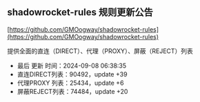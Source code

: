 ## shadowrocket-rules 规则更新公告

[https://github.com/GMOogway/shadowrocket-rules](https://github.com/GMOogway/shadowrocket-rules)

提供全面的直连（DIRECT）、代理（PROXY）、屏蔽（REJECT）列表
- 最后 更新 时间：2024-09-08 06:38:35
- 直连DIRECT列表：90492，update +39
- 代理PROXY 列表：25434，update +6
- 屏蔽REJECT列表：74484，update +20